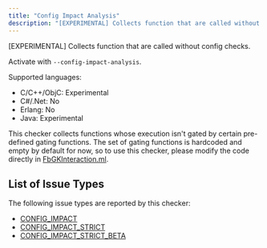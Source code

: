 ```yaml
---
title: "Config Impact Analysis"
description: "[EXPERIMENTAL] Collects function that are called without config checks."
---
```


[EXPERIMENTAL] Collects function that are called without config checks.

Activate with `--config-impact-analysis`.

Supported languages:
- C/C++/ObjC: Experimental
- C#/.Net: No
- Erlang: No
- Java: Experimental

This checker collects functions whose execution isn't gated by certain pre-defined gating functions. The set of gating functions is hardcoded and empty by default for now, so to use this checker, please modify the code directly in [FbGKInteraction.ml](https://github.com/facebook/infer/tree/main/infer/src/opensource).

## List of Issue Types

The following issue types are reported by this checker:
- [CONFIG_IMPACT](/docs/next/all-issue-types#config_impact)
- [CONFIG_IMPACT_STRICT](/docs/next/all-issue-types#config_impact_strict)
- [CONFIG_IMPACT_STRICT_BETA](/docs/next/all-issue-types#config_impact_strict_beta)

